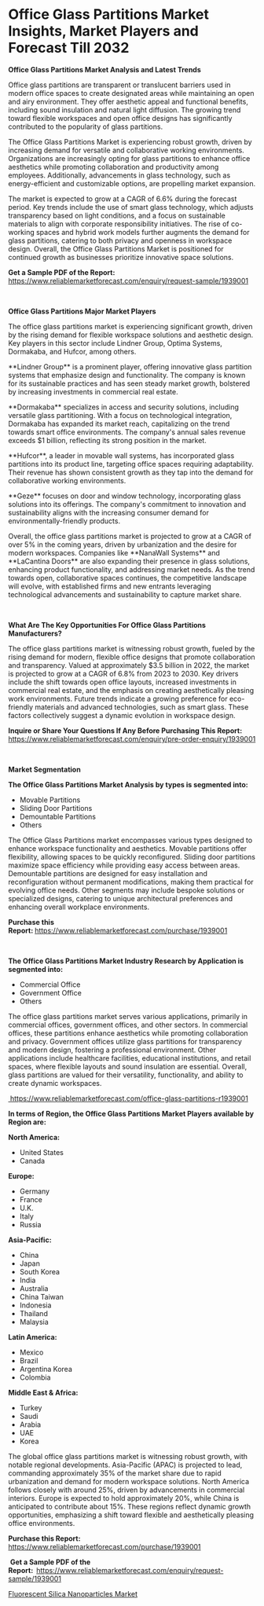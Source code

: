 <p><h1>Office Glass Partitions Market Insights, Market Players and Forecast Till 2032</h1></p><p><strong>Office Glass Partitions Market Analysis and Latest Trends</strong></p>
<p><p>Office glass partitions are transparent or translucent barriers used in modern office spaces to create designated areas while maintaining an open and airy environment. They offer aesthetic appeal and functional benefits, including sound insulation and natural light diffusion. The growing trend toward flexible workspaces and open office designs has significantly contributed to the popularity of glass partitions.</p><p>The Office Glass Partitions Market is experiencing robust growth, driven by increasing demand for versatile and collaborative working environments. Organizations are increasingly opting for glass partitions to enhance office aesthetics while promoting collaboration and productivity among employees. Additionally, advancements in glass technology, such as energy-efficient and customizable options, are propelling market expansion.</p><p>The market is expected to grow at a CAGR of 6.6% during the forecast period. Key trends include the use of smart glass technology, which adjusts transparency based on light conditions, and a focus on sustainable materials to align with corporate responsibility initiatives. The rise of co-working spaces and hybrid work models further augments the demand for glass partitions, catering to both privacy and openness in workspace design. Overall, the Office Glass Partitions Market is positioned for continued growth as businesses prioritize innovative space solutions.</p></p>
<p><strong>Get a Sample PDF of the Report:&nbsp;</strong> <a href="https://www.reliablemarketforecast.com/enquiry/request-sample/1939001?utm_campaign=2950&utm_medium=2&utm_source=Github&utm_content=ia&utm_term=06032025&utm_id=office-glass-partitions">https://www.reliablemarketforecast.com/enquiry/request-sample/1939001</a></p>
<p>&nbsp;</p>
<p><strong>Office Glass Partitions Major Market Players</strong></p>
<p><p>The office glass partitions market is experiencing significant growth, driven by the rising demand for flexible workspace solutions and aesthetic design. Key players in this sector include Lindner Group, Optima Systems, Dormakaba, and Hufcor, among others.</p><p>**Lindner Group** is a prominent player, offering innovative glass partition systems that emphasize design and functionality. The company is known for its sustainable practices and has seen steady market growth, bolstered by increasing investments in commercial real estate.</p><p>**Dormakaba** specializes in access and security solutions, including versatile glass partitioning. With a focus on technological integration, Dormakaba has expanded its market reach, capitalizing on the trend towards smart office environments. The company's annual sales revenue exceeds $1 billion, reflecting its strong position in the market.</p><p>**Hufcor**, a leader in movable wall systems, has incorporated glass partitions into its product line, targeting office spaces requiring adaptability. Their revenue has shown consistent growth as they tap into the demand for collaborative working environments.</p><p>**Geze** focuses on door and window technology, incorporating glass solutions into its offerings. The company's commitment to innovation and sustainability aligns with the increasing consumer demand for environmentally-friendly products. </p><p>Overall, the office glass partitions market is projected to grow at a CAGR of over 5% in the coming years, driven by urbanization and the desire for modern workspaces. Companies like **NanaWall Systems** and **LaCantina Doors** are also expanding their presence in glass solutions, enhancing product functionality, and addressing market needs. As the trend towards open, collaborative spaces continues, the competitive landscape will evolve, with established firms and new entrants leveraging technological advancements and sustainability to capture market share.</p></p>
<p>&nbsp;</p>
<p><strong>What Are The Key Opportunities For Office Glass Partitions Manufacturers?</strong></p>
<p><p>The office glass partitions market is witnessing robust growth, fueled by the rising demand for modern, flexible office designs that promote collaboration and transparency. Valued at approximately $3.5 billion in 2022, the market is projected to grow at a CAGR of 6.8% from 2023 to 2030. Key drivers include the shift towards open office layouts, increased investments in commercial real estate, and the emphasis on creating aesthetically pleasing work environments. Future trends indicate a growing preference for eco-friendly materials and advanced technologies, such as smart glass. These factors collectively suggest a dynamic evolution in workspace design.</p></p>
<p><strong>Inquire or Share Your Questions If Any Before Purchasing This Report:</strong> <a href="https://www.reliablemarketforecast.com/enquiry/pre-order-enquiry/1939001?utm_campaign=2950&utm_medium=2&utm_source=Github&utm_content=ia&utm_term=06032025&utm_id=office-glass-partitions">https://www.reliablemarketforecast.com/enquiry/pre-order-enquiry/1939001</a></p>
<p>&nbsp;</p>
<p><strong>Market Segmentation</strong></p>
<p><strong>The Office Glass Partitions Market Analysis by types is segmented into:</strong></p>
<p><ul><li>Movable Partitions</li><li>Sliding Door Partitions</li><li>Demountable Partitions</li><li>Others</li></ul></p>
<p><p>The Office Glass Partitions market encompasses various types designed to enhance workspace functionality and aesthetics. Movable partitions offer flexibility, allowing spaces to be quickly reconfigured. Sliding door partitions maximize space efficiency while providing easy access between areas. Demountable partitions are designed for easy installation and reconfiguration without permanent modifications, making them practical for evolving office needs. Other segments may include bespoke solutions or specialized designs, catering to unique architectural preferences and enhancing overall workplace environments.</p></p>
<p><strong>Purchase this Report:&nbsp;</strong><a href="https://www.reliablemarketforecast.com/purchase/1939001?utm_campaign=2950&utm_medium=2&utm_source=Github&utm_content=ia&utm_term=06032025&utm_id=office-glass-partitions">https://www.reliablemarketforecast.com/purchase/1939001</a></p>
<p>&nbsp;</p>
<p><strong>The Office Glass Partitions Market Industry Research by Application is segmented into:</strong></p>
<p><ul><li>Commercial Office</li><li>Government Office</li><li>Others</li></ul></p>
<p><p>The office glass partitions market serves various applications, primarily in commercial offices, government offices, and other sectors. In commercial offices, these partitions enhance aesthetics while promoting collaboration and privacy. Government offices utilize glass partitions for transparency and modern design, fostering a professional environment. Other applications include healthcare facilities, educational institutions, and retail spaces, where flexible layouts and sound insulation are essential. Overall, glass partitions are valued for their versatility, functionality, and ability to create dynamic workspaces.</p></p>
<p><a href="https://www.reliablemarketforecast.com/office-glass-partitions-r1939001?utm_campaign=2950&utm_medium=2&utm_source=Github&utm_content=ia&utm_term=06032025&utm_id=office-glass-partitions">&nbsp;https://www.reliablemarketforecast.com/office-glass-partitions-r1939001</a></p>
<p><strong>In terms of Region, the Office Glass Partitions Market Players available by Region are:</strong></p>
<p>
    <p> <strong> North America: </strong>
        <ul>
            <li>United States</li>
            <li>Canada</li>
        </ul>
        </p> 
    <p> <strong> Europe: </strong>
        <ul>
            <li>Germany</li>
            <li>France</li>
            <li>U.K.</li>
            <li>Italy</li>
            <li>Russia</li>
        </ul>
        </p> 
    <p> <strong> Asia-Pacific: </strong>
        <ul>
            <li>China</li>
            <li>Japan</li>
            <li>South Korea</li>
            <li>India</li>
            <li>Australia</li>
            <li>China Taiwan</li>
            <li>Indonesia</li>
            <li>Thailand</li>
            <li>Malaysia</li>
        </ul>
        </p> 
    <p> <strong> Latin America: </strong>
        <ul>
            <li>Mexico</li>
            <li>Brazil</li>
            <li>Argentina Korea</li>
            <li>Colombia</li>
        </ul>
        </p> 
    <p> <strong> Middle East & Africa: </strong>
        <ul>
            <li>Turkey</li>
            <li>Saudi</li>
            <li>Arabia</li>
            <li>UAE</li>
            <li>Korea</li>
        </ul>
    </p>
    </p>
<p><p>The global office glass partitions market is witnessing robust growth, with notable regional developments. Asia-Pacific (APAC) is projected to lead, commanding approximately 35% of the market share due to rapid urbanization and demand for modern workspace solutions. North America follows closely with around 25%, driven by advancements in commercial interiors. Europe is expected to hold approximately 20%, while China is anticipated to contribute about 15%. These regions reflect dynamic growth opportunities, emphasizing a shift toward flexible and aesthetically pleasing office environments.</p></p>
<p><strong>Purchase this Report: </strong><a href="https://www.reliablemarketforecast.com/purchase/1939001?utm_campaign=2950&utm_medium=2&utm_source=Github&utm_content=ia&utm_term=06032025&utm_id=office-glass-partitions">https://www.reliablemarketforecast.com/purchase/1939001</a></p>
<p>&nbsp;<strong>Get a Sample PDF of the Report:&nbsp;&nbsp;</strong><a href="https://www.reliablemarketforecast.com/enquiry/request-sample/1939001?utm_campaign=2950&utm_medium=2&utm_source=Github&utm_content=ia&utm_term=06032025&utm_id=office-glass-partitions">https://www.reliablemarketforecast.com/enquiry/request-sample/1939001</a></p>
<p><strong></strong></p>
<p><p><a href="https://github.com/vilehoaguy/Market-Research-Report-List-1/blob/main/fluorescent-silica-nanoparticles-market.md?utm_campaign=2950&utm_medium=2&utm_source=Github&utm_content=ia&utm_term=06032025&utm_id=office-glass-partitions">Fluorescent Silica Nanoparticles Market</a></p></p>